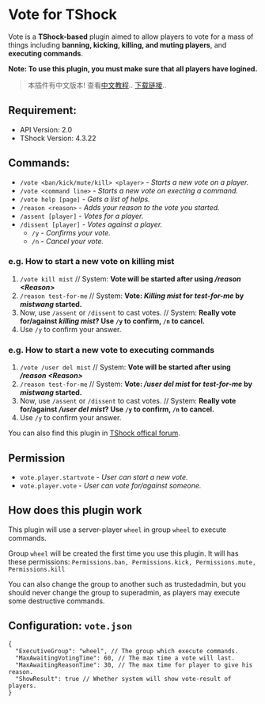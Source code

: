 # Vote for TShock

Vote is a **TShock-based** plugin aimed to allow players to vote for a mass of things including **banning, kicking, killing, and muting players**, and **executing commands**.

**Note: To use this plugin, you must make sure that all players have logined.**

> 本插件有中文版本! 查看[中文教程][cn].. [下载链接][cndown]..

## Requirement:
- API Version: 2.0
- TShock Version: 4.3.22

## Commands:
- `/vote <ban/kick/mute/kill> <player>` - *Starts a new vote on a player.*
- `/vote <command line>` - *Starts a new vote on execting a command.*
- `/vote help [page]` - *Gets a list of helps.*
- `/reason <reason>` - *Adds your reason to the vote you started.*
- `/assent [player]` - *Votes for a player.*
- `/dissent [player]` - *Votes against a player.*
    - `/y` - *Confirms your vote.*
    - `/n` - *Cancel your vote.*

### **e.g.** How to start a new vote on killing mist
1. `/vote kill mist` // System: **Vote will be started after using */reason \<Reason\>***
2. `/reason test-for-me` // System: **Vote: *Killing mist* for *test-for-me* by *mistwang* started.**
3. Now, use `/assent` or `/dissent` to cast votes. // System: **Really vote for/against *killing mist*? Use `/y` to confirm, `/n` to cancel.**
4. Use `/y` to confirm your answer.

### **e.g.** How to start a new vote to executing commands
1. `/vote /user del mist` // System: **Vote will be started after using */reason \<Reason\>***
2. `/reason test-for-me` // System: **Vote: */user del mist* for *test-for-me* by *mistwang* started.**
3. Now, use `/assent` or `/dissent` to cast votes. // System: **Really vote for/against */user del mist*? Use `/y` to confirm, `/n` to cancel.**
4. Use `/y` to confirm your answer.

You can also find this plugin in [TShock offical forum][tshockco].

## Permission
- `vote.player.startvote` - *User can start a new vote.*
- `vote.player.vote` - *User can vote for/against someone.*

## How does this plugin work
This plugin will use a server-player `wheel` in group `wheel` to execute commands.

Group `wheel` will be created the first time you use this plugin. It will has these permissions: `Permissions.ban, Permissions.kick, Permissions.mute, Permissions.kill`

You can also change the group to another such as trustedadmin, but you should never change the group to superadmin, as players may execute some destructive commands.

## Configuration: **`vote.json`**
```
{
  "ExecutiveGroup": "wheel", // The group which execute commands.
  "MaxAwaitingVotingTime": 60, // The max time a vote will last.
  "MaxAwaitingReasonTime": 30, // The max time for player to give his reason.
  "ShowResult": true // Whether system will show vote-result of players.
}
```

   [tshockco]: <https://tshock.co>
   [cn]: <https://github.com/mistzzt/Vote/blob/cn-mas/README.md>
   [cndown]: <https://github.com/mistzzt/Vote/releases>
